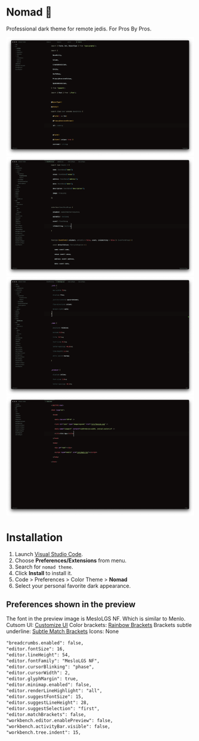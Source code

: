 # Nomad 🏴

Professional dark theme for remote jedis. For Pros By Pros.

<div align="center">
	<img src="https://raw.githubusercontent.com/tourervit/nomad-vscode-theme/master/screenshots/typescript.png" alt="Typescript"/>
	<img src="https://raw.githubusercontent.com/tourervit/nomad-vscode-theme/master/screenshots/reacttypescript.png" alt="React Typescript"/>
	<img src="https://raw.githubusercontent.com/tourervit/nomad-vscode-theme/master/screenshots/css.png" alt="CSS"/>
	<img src="https://raw.githubusercontent.com/tourervit/nomad-vscode-theme/master/screenshots/html.png" alt="HTML"/>
</div>

# Installation

1.  Launch [Visual Studio Code](https://code.visualstudio.com/).
2.  Choose **Preferences/Extensions** from menu.
3.  Search for `nomad theme`.
4.  Click **Install** to install it.
5.  Code > Preferences > Color Theme > **Nomad**
6.  Select your personal favorite dark appearance.

## Preferences shown in the preview

The font in the preview image is MesloLGS NF. Which is similar to Menlo.
Cutsom UI: [Customize UI](https://marketplace.visualstudio.com/items?itemName=iocave.customize-ui)
Color brackets: [Rainbow Brackets](https://marketplace.visualstudio.com/items?itemName=2gua.rainbow-brackets)
Brackets subtle underline: [Subtle Match Brackets](https://marketplace.visualstudio.com/items?itemName=rafamel.subtle-brackets)
Icons: None

```
"breadcrumbs.enabled": false,
"editor.fontSize": 16,
"editor.lineHeight": 54,
"editor.fontFamily": "MesloLGS NF",
"editor.cursorBlinking": "phase",
"editor.cursorWidth": 2,
"editor.glyphMargin": true,
"editor.minimap.enabled": false,
"editor.renderLineHighlight": "all",
"editor.suggestFontSize": 15,
"editor.suggestLineHeight": 28,
"editor.suggestSelection": "first",
"editor.matchBrackets": false,
"workbench.editor.enablePreview": false,
"workbench.activityBar.visible": false,
"workbench.tree.indent": 15,
```
